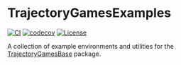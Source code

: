 # TrajectoryGamesExamples

[![CI](https://github.com/lassepe/TrajectoryGamesExamples.jl/actions/workflows/ci.yml/badge.svg)](https://github.com/lassepe/TrajectoryGamesExamples.jl/actions/workflows/ci.yml)
[![codecov](https://codecov.io/gh/lassepe/TrajectoryGamesExamples.jl/branch/main/graph/badge.svg?token=qDJdoEh3kp)](https://codecov.io/gh/lassepe/TrajectoryGamesExamples.jl)
[![License](https://img.shields.io/badge/license-MIT-blue)](https://opensource.org/licenses/MIT)

A collection of example environments and utilities for the [TrajectoryGamesBase](https://github.com/lassepe/TrajectoryGamesBase.jl) package.
